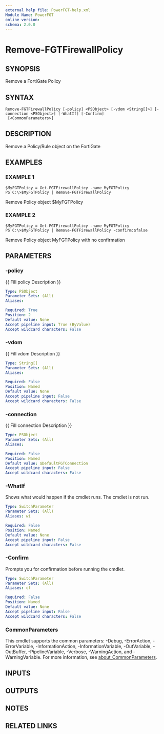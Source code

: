 ```yaml
---
external help file: PowerFGT-help.xml
Module Name: PowerFGT
online version:
schema: 2.0.0
---
```


# Remove-FGTFirewallPolicy

## SYNOPSIS
Remove a FortiGate Policy

## SYNTAX

```
Remove-FGTFirewallPolicy [-policy] <PSObject> [-vdom <String[]>] [-connection <PSObject>] [-WhatIf] [-Confirm]
 [<CommonParameters>]
```

## DESCRIPTION
Remove a Policy/Rule object on the FortiGate

## EXAMPLES

### EXAMPLE 1
```
$MyFGTPolicy = Get-FGTFirewallPolicy -name MyFGTPolicy
PS C:\>$MyFGTPolicy | Remove-FGTFirewallPolicy
```

Remove Policy object $MyFGTPolicy

### EXAMPLE 2
```
$MyFGTPolicy = Get-FGTFirewallPolicy -name MyFGTPolicy
PS C:\>$MyFGTPolicy | Remove-FGTFirewallPolicy -confirm:$false
```

Remove Policy object MyFGTPolicy with no confirmation

## PARAMETERS

### -policy
{{ Fill policy Description }}

```yaml
Type: PSObject
Parameter Sets: (All)
Aliases:

Required: True
Position: 2
Default value: None
Accept pipeline input: True (ByValue)
Accept wildcard characters: False
```

### -vdom
{{ Fill vdom Description }}

```yaml
Type: String[]
Parameter Sets: (All)
Aliases:

Required: False
Position: Named
Default value: None
Accept pipeline input: False
Accept wildcard characters: False
```

### -connection
{{ Fill connection Description }}

```yaml
Type: PSObject
Parameter Sets: (All)
Aliases:

Required: False
Position: Named
Default value: $DefaultFGTConnection
Accept pipeline input: False
Accept wildcard characters: False
```

### -WhatIf
Shows what would happen if the cmdlet runs.
The cmdlet is not run.

```yaml
Type: SwitchParameter
Parameter Sets: (All)
Aliases: wi

Required: False
Position: Named
Default value: None
Accept pipeline input: False
Accept wildcard characters: False
```

### -Confirm
Prompts you for confirmation before running the cmdlet.

```yaml
Type: SwitchParameter
Parameter Sets: (All)
Aliases: cf

Required: False
Position: Named
Default value: None
Accept pipeline input: False
Accept wildcard characters: False
```

### CommonParameters
This cmdlet supports the common parameters: -Debug, -ErrorAction, -ErrorVariable, -InformationAction, -InformationVariable, -OutVariable, -OutBuffer, -PipelineVariable, -Verbose, -WarningAction, and -WarningVariable. For more information, see [about_CommonParameters](http://go.microsoft.com/fwlink/?LinkID=113216).

## INPUTS

## OUTPUTS

## NOTES

## RELATED LINKS
